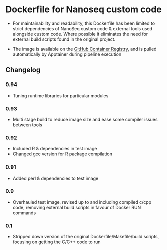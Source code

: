 # Dockerfile for Nanoseq custom code

- For maintainability and readability, this Dockerfile has been limited to strict dependencies of NanoSeq custom code & external tools used alongside custom code. Where possible it eliminates the need for external build scripts found in the original project.

- The image is available on the [GitHub Container Registry](https://github.com/NBISweden/NanoSeq/pkgs/container/nanoseq-src), and is pulled automatically by Apptainer during pipeline execution

## Changelog

### 0.94

- Tuning runtime libraries for particular modules

### 0.93

- Multi stage build to reduce image size and ease some compiler issues between tools

### 0.92

- Included R & dependencies in test image
- Changed gcc version for R package compilation

### 0.91

- Added perl & dependencies to test image

### 0.9

- Overhauled test image, revised up to and including compiled c/cpp code, removing external build scripts in favour of Docker RUN commands

### 0.1

- Stripped down version of the original Dockerfile/Makefile/build scripts, focusing on getting the C/C++ code to run
